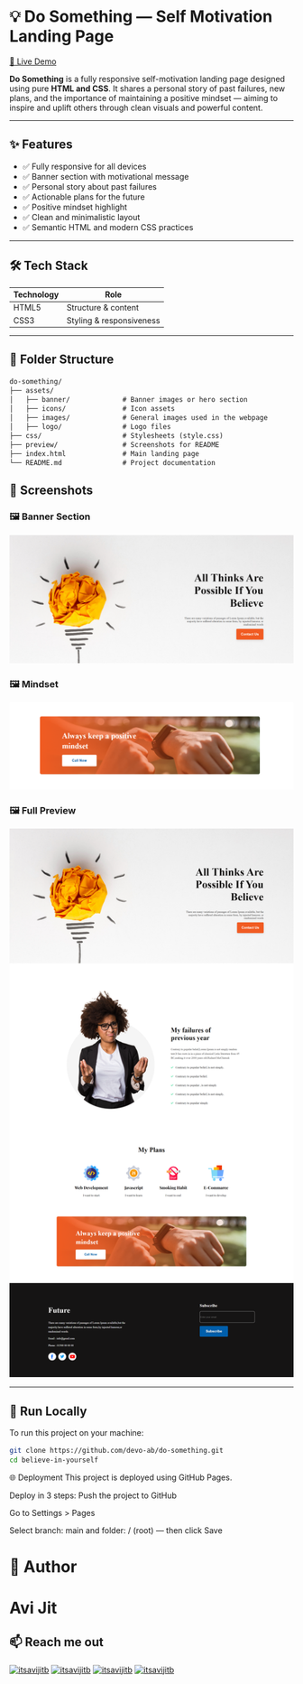 # 💡 Do Something — Self Motivation Landing Page

[🔗 Live Demo](https://devo-ab.github.io/do-something/)

**Do Something** is a fully responsive self-motivation landing page designed using pure **HTML and CSS**. It shares a personal story of past failures, new plans, and the importance of maintaining a positive mindset — aiming to inspire and uplift others through clean visuals and powerful content.

---

## ✨ Features

- ✅ Fully responsive for all devices
- ✅ Banner section with motivational message
- ✅ Personal story about past failures
- ✅ Actionable plans for the future
- ✅ Positive mindset highlight
- ✅ Clean and minimalistic layout
- ✅ Semantic HTML and modern CSS practices

---

## 🛠️ Tech Stack

| Technology | Role                     |
|------------|--------------------------|
| HTML5      | Structure & content       |
| CSS3       | Styling & responsiveness |

---

## 📁 Folder Structure

```
do-something/
├── assets/
│   ├── banner/             # Banner images or hero section
│   ├── icons/              # Icon assets
│   ├── images/             # General images used in the webpage
│   ├── logo/               # Logo files
├── css/                    # Stylesheets (style.css)
├── preview/                # Screenshots for README
├── index.html              # Main landing page
└── README.md               # Project documentation
```

## 📸 Screenshots

### 🖼️ Banner Section
![Banner](./preview/hero.png)


### 🖼️ Mindset
![Plans](./preview/mindset.png)

### 🖼️ Full Preview
![Preview](./preview/preview.png)

---

## 🚀 Run Locally

To run this project on your machine:

```bash
git clone https://github.com/devo-ab/do-something.git
cd believe-in-yourself
 ```


🌐 Deployment
This project is deployed using GitHub Pages.

Deploy in 3 steps:
Push the project to GitHub

Go to Settings > Pages

Select branch: main and folder: / (root) — then click Save

# 👤 Author

# Avi Jit

## :mailbox: Reach me out

<p align="left">
<a href="https://linkedin.com/in/itsavijitb" target="blank"><img align="center" src="https://raw.githubusercontent.com/rahuldkjain/github-profile-readme-generator/master/src/images/icons/Social/linked-in-alt.svg" alt="itsavijitb" height="30" width="40" /></a>
<a href="https://twitter.com/itsavijitb" target="blank"><img align="center" src="https://raw.githubusercontent.com/rahuldkjain/github-profile-readme-generator/master/src/images/icons/Social/twitter.svg" alt="itsavijitb" height="30" width="40" /></a>
<a href="https://facebook.com/itsavijitb" target="blank"><img align="center" src="https://raw.githubusercontent.com/rahuldkjain/github-profile-readme-generator/master/src/images/icons/Social/facebook.svg" alt="itsavijitb" height="30" width="40" /></a>
<a href="https://instagram.com/itsavijitb" target="blank"><img align="center" src="https://raw.githubusercontent.com/rahuldkjain/github-profile-readme-generator/master/src/images/icons/Social/instagram.svg" alt="itsavijitb" height="30" width="40" /></a>
</p>